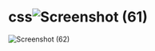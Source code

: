 # css![Screenshot (61)](https://user-images.githubusercontent.com/109476637/182025719-ab9d1e89-47ff-4b4f-a3d6-b7359ad16da0.png)
![Screenshot (62)](https://user-images.githubusercontent.com/109476637/182033118-1d986c10-6088-4b43-972a-488eca656178.png)
